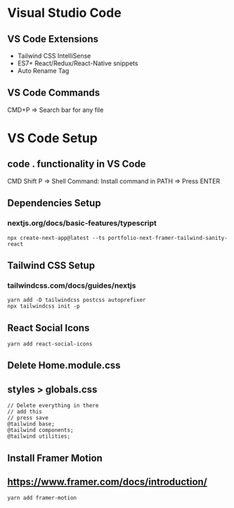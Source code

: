 # Visual Studio Code
## VS Code Extensions
* Tailwind CSS IntelliSense
* ES7+ React/Redux/React-Native snippets
* Auto Rename Tag

## VS Code Commands
CMD+P => Search bar for any file

# VS Code Setup
## code . functionality in VS Code
CMD Shift P => Shell Command: Install command in PATH => Press ENTER

## Dependencies Setup
### nextjs.org/docs/basic-features/typescript
```
npx create-next-app@latest --ts portfolio-next-framer-tailwind-sanity-react
```

## Tailwind CSS Setup
### tailwindcss.com/docs/guides/nextjs
```
yarn add -D tailwindcss postcss autoprefixer
npx tailwindcss init -p
```

## React Social Icons
```
yarn add react-social-icons
```

## Delete Home.module.css
## styles > globals.css
```
// Delete everything in there
// add this
// press save
@tailwind base;
@tailwind components;
@tailwind utilities;
```

## Install Framer Motion
## https://www.framer.com/docs/introduction/
```
yarn add framer-motion
```
